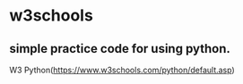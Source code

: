 # w3schools

## simple practice code for using python.

W3 Python(https://www.w3schools.com/python/default.asp)
